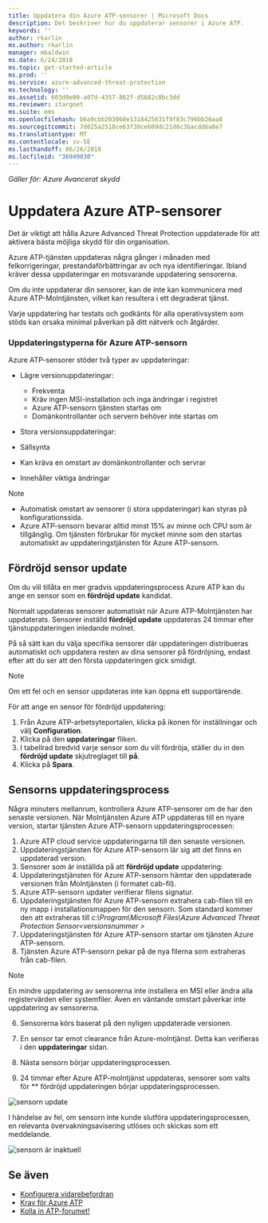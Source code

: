 ```yaml
---
title: Uppdatera din Azure ATP-sensorer | Microsoft Docs
description: Det beskriver hur du uppdaterar sensorer i Azure ATP.
keywords: ''
author: rkarlin
ms.author: rkarlin
manager: mbaldwin
ms.date: 6/24/2018
ms.topic: get-started-article
ms.prod: ''
ms.service: azure-advanced-threat-protection
ms.technology: ''
ms.assetid: 603d9e09-a07d-4357-862f-d5682c8bc3dd
ms.reviewer: itargoet
ms.suite: ems
ms.openlocfilehash: b6a9cbb203068e1318425631f9f83c796bb26aa8
ms.sourcegitcommit: 7d025a2518ce63f38ce609dc21d8c3bacdd6a8e7
ms.translationtype: MT
ms.contentlocale: sv-SE
ms.lasthandoff: 06/26/2018
ms.locfileid: "36949030"
---
```

*Gäller för: Azure Avancerat skydd*


# <a name="update-azure-atp-sensors"></a>Uppdatera Azure ATP-sensorer
Det är viktigt att hålla Azure Advanced Threat Protection uppdaterade för att aktivera bästa möjliga skydd för din organisation.

Azure ATP-tjänsten uppdateras några gånger i månaden med felkorrigeringar, prestandaförbättringar av och nya identifieringar. Ibland kräver dessa uppdateringar en motsvarande uppdatering sensorerna. 

Om du inte uppdaterar din sensorer, kan de inte kan kommunicera med Azure ATP-Molntjänsten, vilket kan resultera i ett degraderat tjänst.

Varje uppdatering har testats och godkänts för alla operativsystem som stöds kan orsaka minimal påverkan på ditt nätverk och åtgärder.

### <a name="azure-atp-sensor-update-types"></a>Uppdateringstyperna för Azure ATP-sensorn   

Azure ATP-sensorer stöder två typer av uppdateringar:
- Lägre versionuppdateringar: 
  - Frekventa 
  - Kräv ingen MSI-installation och inga ändringar i registret
  - Azure ATP-sensorn tjänsten startas om
  - Domänkontrollanter och servern behöver inte startas om

- Stora versionsuppdateringar:
 - Sällsynta
 - Kan kräva en omstart av domänkontrollanter och servrar
 - Innehåller viktiga ändringar 

> [!NOTE]
>- Automatisk omstart av sensorer (i stora uppdateringar) kan styras på konfigurationssida. 
> - Azure ATP-sensorn bevarar alltid minst 15% av minne och CPU som är tillgänglig. Om tjänsten förbrukar för mycket minne som den startas automatiskt av uppdateringstjänsten för Azure ATP-sensorn.

## <a name="delayed-sensor-update"></a>Fördröjd sensor update
Om du vill tillåta en mer gradvis uppdateringsprocess Azure ATP kan du ange en sensor som en **fördröjd update** kandidat. 

Normalt uppdateras sensorer automatiskt när Azure ATP-Molntjänsten har uppdaterats. Sensorer inställd **fördröjd update** uppdateras 24 timmar efter tjänstuppdateringen inledande molnet.

På så sätt kan du välja specifika sensorer där uppdateringen distribueras automatiskt och uppdatera resten av dina sensorer på fördröjning, endast efter att du ser att den första uppdateringen gick smidigt.

> [!NOTE]
> Om ett fel och en sensor uppdateras inte kan öppna ett supportärende.

För att ange en sensor för fördröjd uppdatering:

1. Från Azure ATP-arbetsyteportalen, klicka på ikonen för inställningar och välj **Configuration**.
2. Klicka på den **uppdateringar** fliken.
3. I tabellrad bredvid varje sensor som du vill fördröja, ställer du in den **fördröjd update** skjutreglaget till **på**.
4. Klicka på **Spara**.
 
## <a name="sensor-update-process"></a>Sensorns uppdateringsprocess

Några minuters mellanrum, kontrollera Azure ATP-sensorer om de har den senaste versionen. När Molntjänsten Azure ATP uppdateras till en nyare version, startar tjänsten Azure ATP-sensorn uppdateringsprocessen:

1. Azure ATP cloud service uppdateringarna till den senaste versionen.
2. Uppdateringstjänsten för Azure ATP-sensorn lär sig att det finns en uppdaterad version.
3. Sensorer som är inställda på att **fördröjd update** uppdatering:
  1. Uppdateringstjänsten för Azure ATP-sensorn hämtar den uppdaterade versionen från Molntjänsten (i formatet cab-fil).
  2. Azure ATP-sensorn updater verifierar filens signatur.
  3. Uppdateringstjänsten för Azure ATP-sensorn extrahera cab-filen till en ny mapp i installationsmappen för den sensorn. Som standard kommer den att extraheras till *c:\Program\Microsoft Files\Azure Advanced Threat Protection Sensor\<versionsnummer >*
  4. Uppdateringstjänsten för Azure ATP-sensorn startar om tjänsten Azure ATP-sensorn.
  5. Tjänsten Azure ATP-sensorn pekar på de nya filerna som extraheras från cab-filen.
  > [!NOTE]
  >En mindre uppdatering av sensorerna inte installera en MSI eller ändra alla registervärden eller systemfiler. Även en väntande omstart påverkar inte uppdatering av sensorerna. 
  6. Sensorerna körs baserat på den nyligen uppdaterade versionen.
  7. En sensor tar emot clearance från Azure-molntjänst. Detta kan verifieras i den **uppdateringar** sidan.
  8. Nästa sensorn börjar uppdateringsprocessen. 

4. 24 timmar efter Azure ATP-molntjänst uppdateras, sensorer som valts för ** fördröjd uppdateringen börjar uppdateringsprocessen.

![sensorn update](./media/sensor-update.png)


I händelse av fel, om sensorn inte kunde slutföra uppdateringsprocessen, en relevanta övervakningsavisering utlöses och skickas som ett meddelande.

![sensorn är inaktuell](./media/sensor-outdated.png)


## <a name="see-also"></a>Se även

- [Konfigurera vidarebefordran](configure-event-forwarding.md)
- [Krav för Azure ATP](atp-prerequisites.md)
- [Kolla in ATP-forumet!](https://aka.ms/azureatpcommunity)